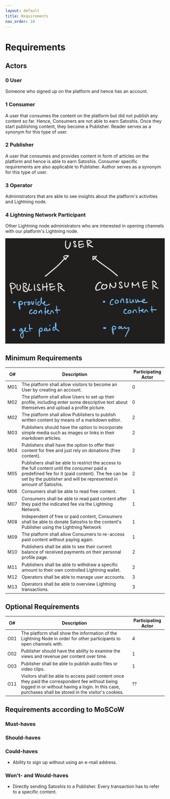 ```yaml
---
layout: default
title: Requirements
nav_order: 10
---
```

# Requirements

## Actors
### 0 User
Someone who signed up on the platform and hence has an account.
### 1 Consumer
A user that consumes the content on the platform but did not publish any content so far. Hence, Consumers are not able to earn Satoshis. Once they start publishing content, they become a Publisher. Reader serves as a synonym for this type of user.
### 2 Publisher
A user that consumes and provides content in form of articles on the platform and hence is able to earn Satoshis. Consumer specific requirements are also applicable to Publisher. Author serves as a synonym for this type of user.
### 3 Operator
Administrators that are able to see insights about the platform's activities and Lightning node.
### 4 Lightning Network Participant
Other Lightning node administrators who are interested in opening channels with our platform's Lightning node.


![class diagram describing participants](resources/participants.png)

## Minimum Requirements
|O#|  Description | Participating Actor |   
|-----------|-----------|-----------|
|M01|The platform shall allow visitors to become an User by creating an account.|0|
|M02|The platform shall allow Users to set up their profile, including enter some descriptive text about themselves and upload a profile picture. |0|
|M02|The platform shall allow Publishers to publish written content by means of a markdown editor.|2|
|M03|Publishers should have the option to incorporate simple media such as images or links in their markdown articles.|2|
|M04|Publishers shall have the option to offer their content for free and just rely on donations (free content).|2|
|M05|Publishers shall be able to restrict the access to the full content until the consumer paid a predefined fee for it (paid content). The fee can be set by the publisher and will be represented in amount of Satoshis.|2|
|M06|Consumers shall be able to read free content.|1|
|M07|Consumers shall be able to read paid content after they paid the indicated fee via the Lightning Network.|1|
|M08|Independent of free or paid content, Consumers shall be able to donate Satoshis to the content's Publisher using the Lightning Network|1|
|M09|The platform shall allow Consumers to re-access paid content without paying again.|1|
|M10|Publishers shall be able to see their current balance of received payments on their personal profile page.|2|
|M11|Publishers shall be able to withdraw a specific amount to their own controlled Lightning wallet.|2|
|M12|Operators shall be able to manage user accounts.|3|
|M13|Operators shall be able to overview Lightning transactions.|3|


## Optional Requirements
|O#|  Description | Participating Actor |   
|-----------|-----------|-----------|
|O01|The platform shall show the information of the Lightning Node in order for other participants to open channels with. |4|
|O02|Publisher should have the ability to examine the views and revenue per content over time.|1|
|O03|Publisher shall be able to publish audio files or video clips.|1|
|O11|Visitors shall be able to access paid content once they paid the correspondent fee without being logged in or without having a login. In this case, purchases shall be stored in the visitor's cookies.|??|


## Requirements according to MoSCoW
### Must-haves
### Should-haves
### Could-haves
- Ability to sign up without using an e-mail address.
### Won't- and Would-haves
- Directly sending Satoshis to a Publisher. Every transaction has to refer to a specific content.
